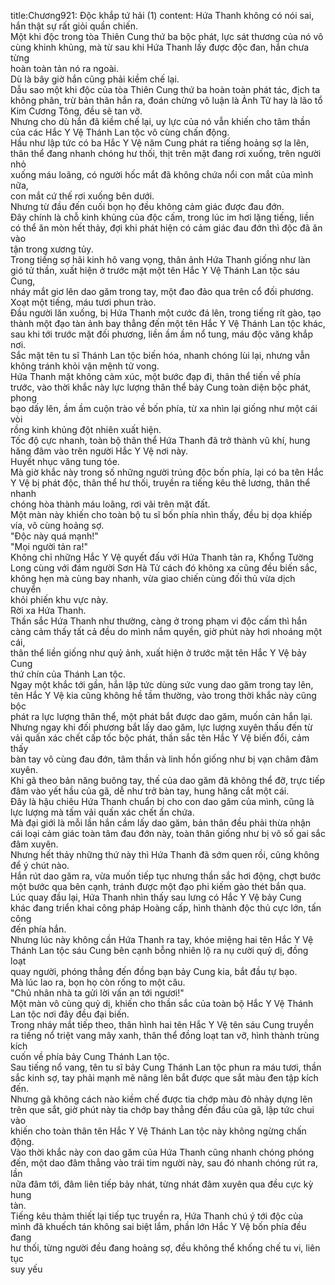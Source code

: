 title:Chương921: Độc khắp tứ hải (1)
content:
Hứa Thanh không có nói sai, hắn thật sự rất giỏi quần chiến.<br>Một khi độc trong tòa Thiên Cung thứ ba bộc phát, lực sát thương của nó vô<br>cùng khinh khủng, mà từ sau khi Hứa Thanh lấy được độc đan, hắn chưa từng<br>hoàn toàn tản nó ra ngoài.<br>Dù là bây giờ hắn cũng phải kiềm chế lại.<br>Dẫu sao một khi độc của tòa Thiên Cung thứ ba hoàn toàn phát tác, địch ta<br>không phân, trừ bản thân hắn ra, đoán chừng vô luận là Ảnh Tử hay là lão tổ<br>Kim Cương Tông, đều sẽ tan vỡ.<br>Nhưng cho dù hắn đã kiềm chế lại, uy lực của nó vẫn khiến cho tâm thần<br>của các Hắc Y Vệ Thánh Lan tộc vô cùng chấn động.<br>Hầu như lập tức có ba Hắc Y Vệ năm Cung phát ra tiếng hoảng sợ la lên,<br>thân thể đang nhanh chóng hư thối, thịt trên mặt đang rơi xuống, trên người nhỏ<br>xuống máu loãng, có người hốc mắt đã không chứa nổi con mắt của mình nữa,<br>con mắt cứ thế rơi xuống bên dưới.<br>Nhưng từ đầu đến cuối bọn họ đều không cảm giác được đau đớn.<br>Đây chính là chỗ kinh khủng của độc cấm, trong lúc im hơi lặng tiếng, liền<br>có thể ăn mòn hết thảy, đợi khi phát hiện có cảm giác đau đớn thì độc đã ăn vào<br>tận trong xương tủy.<br>Trong tiếng sợ hãi kinh hô vang vọng, thân ảnh Hứa Thanh giống như làn<br>gió tử thần, xuất hiện ở trước mặt một tên Hắc Y Vệ Thánh Lan tộc sáu Cung,<br>nháy mắt giơ lên dao găm trong tay, một đao đảo qua trên cổ đối phương.<br>Xoạt một tiếng, máu tươi phun trào.<br>Đầu người lăn xuống, bị Hứa Thanh một cước đá lên, trong tiếng rít gào, tạo<br>thành một đạo tàn ảnh bay thẳng đến một tên Hắc Y Vệ Thánh Lan tộc khác,<br>sau khi tới trước mặt đối phương, liền ầm ầm nổ tung, máu độc văng khắp nơi.<br>Sắc mặt tên tu sĩ Thánh Lan tộc biến hóa, nhanh chóng lùi lại, nhưng vẫn<br>không tránh khỏi vận mệnh tử vong.<br>Hứa Thanh mặt không cảm xúc, một bước đạp đi, thân thể tiến về phía<br>trước, vào thời khắc này lực lượng thân thể bảy Cung toàn diện bộc phát, phong<br>bạo dấy lên, ầm ầm cuộn trào về bốn phía, từ xa nhìn lại giống như một cái vòi<br>rồng kinh khủng đột nhiên xuất hiện.<br>Tốc độ cực nhanh, toàn bộ thân thể Hứa Thanh đã trở thành vũ khí, hung<br>hăng đâm vào trên người Hắc Y Vệ nơi này.<br>Huyết nhục văng tung tóe.<br>Mà giờ khắc này trong số những người trúng độc bốn phía, lại có ba tên Hắc<br>Y Vệ bị phát độc, thân thể hư thối, truyền ra tiếng kêu thê lương, thân thể nhanh<br>chóng hòa thành máu loãng, rơi vãi trên mặt đất.<br>Một màn này khiến cho toàn bộ tu sĩ bốn phía nhìn thấy, đều bị dọa khiếp<br>vía, vô cùng hoảng sợ.<br>"Độc này quá mạnh!"<br>"Mọi người tản ra!"<br>Không chỉ những Hắc Y Vệ quyết đấu với Hứa Thanh tản ra, Khổng Tường<br>Long cùng với đám người Sơn Hà Tử cách đó không xa cũng đều biến sắc,<br>không hẹn mà cùng bay nhanh, vừa giao chiến cùng đối thủ vừa dịch chuyển<br>khỏi phiến khu vực này.<br>Rời xa Hứa Thanh.<br>Thần sắc Hứa Thanh như thường, càng ở trong phạm vi độc cấm thì hắn<br>càng cảm thấy tất cả đều do mình nắm quyền, giờ phút này hơi nhoáng một cái,<br>thân thể liền giống như quỷ ảnh, xuất hiện ở trước mặt tên Hắc Y Vệ bảy Cung<br>thứ chín của Thánh Lan tộc.<br>Ngay một khắc tới gần, hắn lập tức dùng sức vung dao găm trong tay lên,<br>tên Hắc Y Vệ kia cũng không hề tầm thường, vào trong thời khắc này cũng bộc<br>phát ra lực lượng thân thể, một phát bắt được dao găm, muốn cản hắn lại.<br>Nhưng ngay khi đối phương bắt lấy dao găm, lực lượng xuyên thấu đến từ<br>vải quấn xác chết cấp tốc bộc phát, thần sắc tên Hắc Y Vệ biến đổi, cảm thấy<br>bàn tay vô cùng đau đớn, tâm thần và linh hồn giống như bị vạn châm đâm<br>xuyên.<br>Khi gã theo bản năng buông tay, thế của dao găm đã không thể đỡ, trực tiếp<br>đâm vào yết hầu của gã, dễ như trở bàn tay, hung hăng cắt một cái.<br>Đây là hậu chiêu Hứa Thanh chuẩn bị cho con dao găm của mình, cũng là<br>lực lượng mà tấm vải quấn xác chết ẩn chứa.<br>Mà đại giới là mỗi lần hắn cầm lấy dao găm, bản thân đều phải thừa nhận<br>cái loại cảm giác toàn tâm đau đớn này, toàn thân giống như bị vô số gai sắc<br>đâm xuyên.<br>Nhưng hết thảy những thứ này thì Hứa Thanh đã sớm quen rồi, cũng không<br>để ý chút nào.<br>Hắn rút dao găm ra, vừa muốn tiếp tục nhưng thần sắc hơi động, chợt bước<br>một bước qua bên cạnh, tránh được một đạo phi kiếm gào thét bắn qua.<br>Lúc quay đầu lại, Hứa Thanh nhìn thấy sau lưng có Hắc Y Vệ bảy Cung<br>khác đang triển khai công pháp Hoàng cấp, hình thành độc thủ cực lớn, tấn công<br>đến phía hắn.<br>Nhưng lúc này không cần Hứa Thanh ra tay, khóe miệng hai tên Hắc Y Vệ<br>Thánh Lan tộc sáu Cung bên cạnh bỗng nhiên lộ ra nụ cười quỷ dị, đồng loạt<br>quay người, phóng thẳng đến đồng bạn bảy Cung kia, bắt đầu tự bạo.<br>Mà lúc lao ra, bọn họ còn rống to một câu.<br>"Chủ nhân nhà ta gửi lời vấn an tới ngươi!"<br>Một màn vô cùng quỷ dị, khiến cho thần sắc của toàn bộ Hắc Y Vệ Thánh<br>Lan tộc nơi đây đều đại biến.<br>Trong nháy mắt tiếp theo, thân hình hai tên Hắc Y Vệ tên sáu Cung truyền<br>ra tiếng nổ triệt vang mây xanh, thân thể đồng loạt tan vỡ, hình thành trùng kích<br>cuốn về phía bảy Cung Thánh Lan tộc.<br>Sau tiếng nổ vang, tên tu sĩ bảy Cung Thánh Lan tộc phun ra máu tươi, thần<br>sắc kinh sợ, tay phải mạnh mẽ nâng lên bắt được que sắt màu đen tập kích đến.<br>Nhưng gã không cách nào kiềm chế được tia chớp màu đỏ nhảy dựng lên<br>trên que sắt, giờ phút này tia chớp bay thẳng đến đầu của gã, lập tức chui vào<br>khiến cho toàn thân tên Hắc Y Vệ Thánh Lan tộc này không ngừng chấn động.<br>Vào thời khắc này con dao găm của Hứa Thanh cũng nhanh chóng phóng<br>đến, một dao đâm thẳng vào trái tim người này, sau đó nhanh chóng rút ra, lần<br>nữa đâm tới, đâm liên tiếp bảy nhát, từng nhát đâm xuyên qua đều cực kỳ hung<br>tàn.<br>Tiếng kêu thảm thiết lại tiếp tục truyền ra, Hứa Thanh chú ý tới độc của<br>mình đã khuếch tán không sai biệt lắm, phần lớn Hắc Y Vệ bốn phía đều đang<br>hư thối, từng người đều đang hoảng sợ, đều không thể khống chế tu vi, liên tục<br>suy yếu